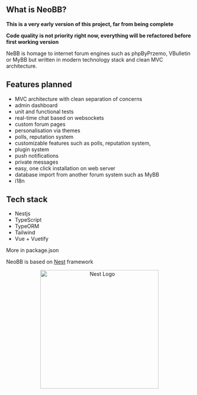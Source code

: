 ## What is NeoBB?

**This is a very early version of this project, far from being complete**

**Code quality is not priority right now, everything will be refactored before first working version**

NeBB is homage to internet forum engines such as phpByPrzemo, VBulletin or MyBB but written in modern technology stack and clean MVC architecture.

## Features planned
- MVC architecture with clean separation of concerns
- admin dashboard
- unit and functional tests
- real-time chat based on websockets
- custom forum pages
- personalisation via themes
- polls, reputation system
- customizable features such as polls, reputation system,
- plugin system
- push notifications
- private messages
- easy, one click installation on web server
- database import from another forum system such as MyBB
- i18n

## Tech stack
- Nestjs
- TypeScript
- TypeORM
- Tailwind
- Vue + Vuetify

More in package.json

NeoBB is based on <a href="http://nestjs.com/" target="blank">Nest</a> framework

<p align="center">
  <a href="http://nestjs.com/" target="blank"><img src="https://nestjs.com/img/logo_text.svg" width="320" alt="Nest Logo" /></a>
</p>
